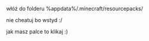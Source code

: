 włóż do folderu %appdata%/.minecraft/resourcepacks/

nie cheatuj bo wstyd :/

jak masz palce to klikaj :)
